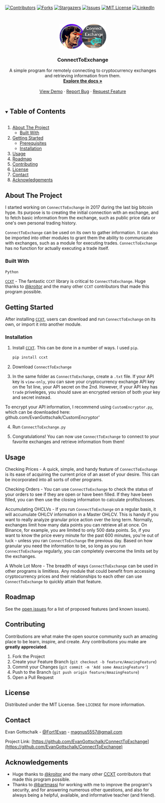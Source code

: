 [![Contributors][contributors-shield]][contributors-url]
[![Forks][forks-shield]][forks-url]
[![Stargazers][stars-shield]][stars-url]
[![Issues][issues-shield]][issues-url]
[![MIT License][license-shield]][license-url]
[![LinkedIn][linkedin-shield]][linkedin-url]



<!-- PROJECT LOGO -->
<br />
<p align="center">
  <a href="https://github.com/EvanGottschalk/ConnectToExchange">
    <img src="images/logo.png" alt="Logo" width="151" height="80">
  </a>

  <h3 align="center">ConnectToExchange</h3>

  <p align="center">
    A simple program for remotely connecting to cryptocurrency exchanges and retrieving information from them.
    <br />
    <a href="https://github.com/EvanGottschalk/ConnectToExchange"><strong>Explore the docs »</strong></a>
    <br />
    <br />
    <a href="https://github.com/EvanGottschalk/ConnectToExchange">View Demo</a>
    ·
    <a href="https://github.com/EvanGottschalk/ConnectToExchange/issues">Report Bug</a>
    ·
    <a href="https://github.com/EvanGottschalk/ConnectToExchange/issues">Request Feature</a>
  </p>
</p>



<!-- TABLE OF CONTENTS -->
<details open="open">
  <summary><h2 style="display: inline-block">Table of Contents</h2></summary>
  <ol>
    <li>
      <a href="#about-the-project">About The Project</a>
      <ul>
        <li><a href="#built-with">Built With</a></li>
      </ul>
    </li>
    <li>
      <a href="#getting-started">Getting Started</a>
      <ul>
        <li><a href="#prerequisites">Prerequisites</a></li>
        <li><a href="#installation">Installation</a></li>
      </ul>
    </li>
    <li><a href="#usage">Usage</a></li>
    <li><a href="#roadmap">Roadmap</a></li>
    <li><a href="#contributing">Contributing</a></li>
    <li><a href="#license">License</a></li>
    <li><a href="#contact">Contact</a></li>
    <li><a href="#acknowledgements">Acknowledgements</a></li>
  </ol>
</details>



<!-- ABOUT THE PROJECT -->
## About The Project

I started working on `ConnectToExchange` in 2017 during the last big bitcoin hype. Its purpose is to creating the initial connection with an exchange, and to fetch basic information from the exchange, such as public price data or one's own personal trading history.

`ConnectToExchange` can be used on its own to gather information. It can also be imported into other modules to grant them the ability to communicate with exchanges, such as a module for executing trades. `ConnectToExchange` has no function for actually executing a trade itself.


### Built With

`Python`

[`CCXT`](https://github.com/ccxt/ccxt) - The fantastic `CCXT` library is critical to `ConnectToExchange`. Huge thanks to [@kroitor](https://github.com/kroitor) and the many other `CCXT` contributors that made this program possible.



<!-- GETTING STARTED -->
## Getting Started

After installing [`CCXT`](https://github.com/ccxt/ccxt), users can download and run `ConnectToExchange` on its own, or import it into another module.


### Installation

1. Install [`CCXT`](https://github.com/ccxt/ccxt). This can be done in a number of ways. I used `pip`.
   ```sh
   pip install ccxt
   ```
2. Download `ConnectToExchange`

3. In the same folder as `ConnectToExchange`, create a `.txt` file. If your API key is `view-only`, you can save your cryptocurrency exchange API key on the 1st line, your API secret on the 2nd. However, if your API key has `trade` priveleges, you should save an encrypted version of both your key and secret instead.

To encrypt your API information, I recommend using `CustomEncryptor.py`, which can be downloaded here: github.com/EvanGottschalk/CustomEncryptor'

4. Run `ConnectToExchange.py`

5. Congratulations! You can now use `ConnectToExchange` to connect to your favorite exchanges and retrieve information from them!



<!-- USAGE EXAMPLES -->
## Usage

Checking Prices - A quick, simple, and handy feature of `ConnectToExchange` is its ease of acquiring the current price of an asset of your desire. This can be incorporated into all sorts of other programs.

Checking Orders - You can use `ConnectToExchange` to check the status of your orders to see if they are open or have been filled. If they have been filled, you can then use the closing information to calculate profits/losses.

Accumulating OHCLVs - If you run `ConnectToExchange` on a regular basis, it will accumulate OHLCV information in a Master OHLCV. This is handy if you want to really analyze granular price action over the long term. Normally, exchanges limit how many data points you can retrieve all at once. On Binance, for example, you are limited to only 500 data points. So, if you want to know the price every minute for the past 600 minutes, you're out of luck - unless you ran `ConnectToExchange` the previous day. Based on how granular you need the information to be, so long as you run `ConnectToExchange` regularly, you can completely overcome the limits set by the exchanges.

A Whole Lot More - The breadth of ways `ConnectToExchange` can be used in other programs is limitless. Any module that could benefit from accessing cryptocurrency prices and their relationships to each other can use `ConnectToExchange` to quickly attain that feature.

<!-- ROADMAP -->
## Roadmap

See the [open issues](https://github.com/EvanGottschalk/ConnectToExchange/issues) for a list of proposed features (and known issues).



<!-- CONTRIBUTING -->
## Contributing

Contributions are what make the open source community such an amazing place to be learn, inspire, and create. Any contributions you make are **greatly appreciated**.

1. Fork the Project
2. Create your Feature Branch (`git checkout -b feature/AmazingFeature`)
3. Commit your Changes (`git commit -m 'Add some AmazingFeature'`)
4. Push to the Branch (`git push origin feature/AmazingFeature`)
5. Open a Pull Request



<!-- LICENSE -->
## License

Distributed under the MIT License. See `LICENSE` for more information.



<!-- CONTACT -->
## Contact

Evan Gottschalk - [@Fort1Evan](https://twitter.com/Fort1Evan) - magnus5557@gmail.com

Project Link: [https://github.com/EvanGottschalk/ConnectToExchange](https://github.com/EvanGottschalk/ConnectToExchange)



<!-- ACKNOWLEDGEMENTS -->
## Acknowledgements

* Huge thanks to [@kroitor](https://github.com/kroitor) and the many other [CCXT](https://github.com/ccxt/ccxt) contributors that made this program possible.
* Thanks to [@bartmassi](https://github.com/bartmassi) for working with me to improve the program's security, and for answering numerous other questions, and also for always being a helpful, available, and informative teacher (and friend).






<!-- MARKDOWN LINKS & IMAGES -->
<!-- https://www.markdownguide.org/basic-syntax/#reference-style-links -->
[contributors-shield]: https://img.shields.io/github/contributors/EvanGottschalk/ConnectToExchange.svg?style=for-the-badge
[contributors-url]: https://github.com/EvanGottschalk/ConnectToExchange/graphs/contributors
[forks-shield]: https://img.shields.io/github/forks/EvanGottschalk/ConnectToExchange.svg?style=for-the-badge
[forks-url]: https://github.com/EvanGottschalk/ConnectToExchange/network/members
[stars-shield]: https://img.shields.io/github/stars/EvanGottschalk/ConnectToExchange.svg?style=for-the-badge
[stars-url]: https://github.com/EvanGottschalk/ConnectToExchange/stargazers
[issues-shield]: https://img.shields.io/github/issues/EvanGottschalk/ConnectToExchange.svg?style=for-the-badge
[issues-url]: https://github.com/EvanGottschalk/ConnectToExchange/issues
[license-shield]: https://img.shields.io/github/license/EvanGottschalk/ConnectToExchange.svg?style=for-the-badge
[license-url]: https://github.com/EvanGottschalk/ConnectToExchange/blob/master/LICENSE.txt
[linkedin-shield]: https://img.shields.io/badge/-LinkedIn-black.svg?style=for-the-badge&logo=linkedin&colorB=555
[linkedin-url]: https://linkedin.com/in/EvanGottschalk